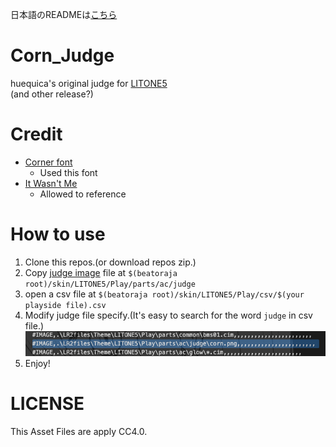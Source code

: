 日本語のREADMEは[こちら](./README_jp.md)

# Corn_Judge
huequica's original judge for [LITONE5](https://desout2.tk/litone5-beatoraja/)  
(and other release?)

# Credit
+ [Corner font](http://www.cfont.jp/eijifree/corner.html)
  + Used this font
+ [It Wasn't Me](https://www.nicovideo.jp/watch/sm35954548)
  + Allowed to reference

# How to use
1. Clone this repos.(or download repos zip.)
2. Copy [judge image](./judge/png/corn.png) file at `$(beatoraja root)/skin/LITONE5/Play/parts/ac/judge`
3. open a csv file at `$(beatoraja root)/skin/LITONE5/Play/csv/$(your playside file).csv`
4. Modify judge file specify.(It's easy to search for the word `judge` in csv file.)
![Modified code](./README_images/csv.png)
5. Enjoy!

# LICENSE 
This Asset Files are apply CC4.0.